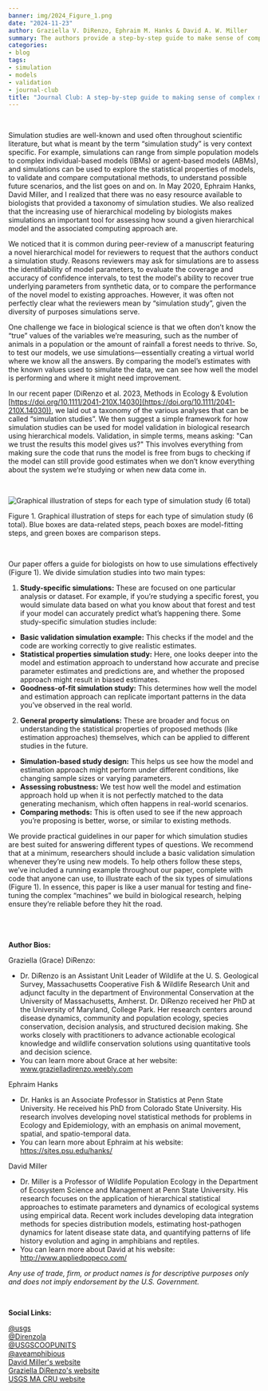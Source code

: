 ```yaml
---
banner: img/2024_Figure_1.png
date: "2024-11-23"
author: Graziella V. DiRenzo, Ephraim M. Hanks & David A. W. Miller
summary: The authors provide a step-by-step guide to make sense of complex models using data simulations and discuss their recent paper.
categories:
- blog
tags: 
- simulation
- models
- validation
- journal-club
title: "Journal Club: A step-by-step guide to making sense of complex models using data simulations" 
---
```

&nbsp;

Simulation studies are well-known and used often throughout scientific literature, but what is meant by the term “simulation study” is very context specific. For example, simulations can range from simple population models to complex individual-based models (IBMs) or agent-based models (ABMs), and simulations can be used to explore the statistical properties of models, to validate and compare computational methods, to understand possible future scenarios, and the list goes on and on. In May 2020, Ephraim Hanks, David Miller, and I realized that there was no easy resource available to biologists that provided a taxonomy of simulation studies. We also realized that the increasing use of hierarchical modeling by biologists makes simulations an important tool for assessing how sound a given hierarchical model and the associated computing approach are.  

We noticed that it is common during peer-review of a manuscript featuring a novel hierarchical model for reviewers to request that the authors conduct a simulation study. Reasons reviewers may ask for simulations are to assess the identifiability of model parameters, to evaluate the coverage and accuracy of confidence intervals, to test the model's ability to recover true underlying parameters from synthetic data, or to compare the performance of the novel model to existing approaches. However, it was often not perfectly clear what the reviewers mean by “simulation study”, given the diversity of purposes simulations serve.  

One challenge we face in biological science is that we often don’t know the “true” values of the variables we’re measuring, such as the number of animals in a population or the amount of rainfall a forest needs to thrive. So, to test our models, we use simulations—essentially creating a virtual world where we know all the answers. By comparing the model’s estimates with the known values used to simulate the data, we can see how well the model is performing and where it might need improvement.

In our recent paper (DiRenzo et al. 2023, Methods in Ecology & Evolution [https://doi.org/10.1111/2041-210X.14030](https://doi.org/10.1111/2041-210X.14030)), we laid out a taxonomy of the various analyses that can be called “simulation studies”. We then suggest a simple framework for how simulation studies can be used for model validation in biological research using hierarchical models. Validation, in simple terms, means asking: "Can we trust the results this model gives us?" This involves everything from making sure the code that runs the model is free from bugs to checking if the model can still provide good estimates when we don’t know everything about the system we’re studying or when new data come in.

&nbsp;

![Graphical illustration of steps for each type of simulation study (6 total)](/img/2024_Figure_1.png)

Figure 1. Graphical illustration of steps for each type of simulation study (6 total). Blue boxes are data-related steps, peach boxes are model-fitting steps, and green boxes are comparison steps. 

&nbsp;

Our paper offers a guide for biologists on how to use simulations effectively (Figure 1). We divide simulation studies into two main types:
1.	**Study-specific simulations:** These are focused on one particular analysis or dataset. For example, if you’re studying a specific forest, you would simulate data based on what you know about that forest and test if your model can accurately predict what’s happening there.  Some study-specific simulation studies include:
- **Basic validation simulation example:** This checks if the model and the code are working correctly to give realistic estimates.
- **Statistical properties simulation study:** Here, one looks deeper into the model and estimation approach to understand how accurate and precise parameter estimates and predictions are, and whether the proposed approach might result in biased estimates.
- **Goodness-of-fit simulation study:** This determines how well the model and estimation approach can replicate important patterns in the data you’ve observed in the real world.
2.	**General property simulations:** These are broader and focus on understanding the statistical properties of proposed methods (like estimation approaches) themselves, which can be applied to different studies in the future.
- **Simulation-based study design:** This helps us see how the model and estimation approach might perform under different conditions, like changing sample sizes or varying parameters.
- **Assessing robustness:** We test how well the model and estimation approach hold up when it is not perfectly matched to the data generating mechanism, which often happens in real-world scenarios.
- **Comparing methods:** This is often used to see if the new approach you’re proposing is better, worse, or similar to existing methods.

We provide practical guidelines in our paper for which simulation studies are best suited for answering different types of questions. We recommend that at a minimum, researchers should include a basic validation simulation whenever they’re using new models. To help others follow these steps, we’ve included a running example throughout our paper, complete with code that anyone can use, to illustrate each of the six types of simulations (Figure 1). In essence, this paper is like a user manual for testing and fine-tuning the complex “machines” we build in biological research, helping ensure they’re reliable before they hit the road.


\
\
\
**Author Bios:**

Graziella (Grace) DiRenzo:
-	Dr. DiRenzo is an Assistant Unit Leader of Wildlife at the U. S. Geological Survey, Massachusetts Cooperative Fish & Wildlife Research Unit and adjunct faculty in the department of Environmental Conservation at the University of Massachusetts, Amherst. Dr. DiRenzo received her PhD at the University of Maryland, College Park. Her research centers around disease dynamics, community and population ecology, species conservation, decision analysis, and structured decision making. She works closely with practitioners to advance actionable ecological knowledge and wildlife conservation solutions using quantitative tools and decision science.
-	You can learn more about Grace at her website: www.grazielladirenzo.weebly.com

Ephraim Hanks
-	Dr. Hanks is an Associate Professor in Statistics at Penn State University.  He received his PhD from Colorado State University.  His research involves developing novel statistical methods for problems in Ecology and Epidemiology, with an emphasis on animal movement, spatial, and spatio-temporal data.
-	You can learn more about Ephraim at his website: https://sites.psu.edu/hanks/  

David Miller
-	Dr. Miller is a Professor of Wildlife Population Ecology in the Department of Ecosystem Science and Management at Penn State University. His research focuses on the application of hierarchical statistical approaches to estimate parameters and dynamics of ecological systems using empirical data. Recent work includes developing data integration methods for species distribution models, estimating host-pathogen dynamics for latent disease state data, and quantifying patterns of life history evolution and aging in amphibians and reptiles. 
-	You can learn more about David at his website: http://www.appliedpopeco.com/

*Any use of trade, firm, or product names is for descriptive purposes only and does not imply endorsement by the U.S. Government.*

&nbsp;

**Social Links:** 

[@usgs](https://x.com/USGS)\
[@Direnzola](https://x.com/DiRenzoLab)\
[@USGSCOOPUNITS](https://x.com/USGSCoopUnits)\
[@aveamphibious](https://x.com/aveamphibious)\
[David Miller's website](http://www.appliedpopeco.com/)\
[Graziella DiRenzo's website](https://grazielladirenzo.weebly.com/)\
[USGS MA CRU website](https://www1.usgs.gov/coopunits/unit/Massachusetts)

